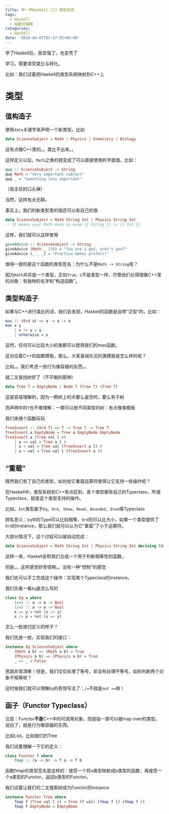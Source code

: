 ```yaml
---
title: 学一学Haskell（二）类型系统
tags:
  - Haskell
  - 函数式编程
categories:
  - Haskell
date: '2018-04-07T07:47:55+08:00'
---
```

学了Haskell后，我变强了，也变秃了

<!--more-->

学习，需要讲究类比与转化。

比如：我们试着把Haskell的类型系统映射到C++上

# 类型

## 值构造子

使用`data`关键字来声明一个新类型，比如

``` haskell
data ScienceSubject = Math | Physics | Chemistry | Biology
```

这有点像C++里的。。类比不出来。。

这样定义以后，`Math`之类的就变成了可以直接使用的字面值，比如：

``` haskell
qwq :: ScienceSubject -> String
qwq Math = "Very important subject"
qwq _ = "Something less important"
```

（班主任的口头禅）

当然，这样有点无聊。

事实上，我们的新类型里的值还可以有自己的值

``` haskell
data ScienceSubject = Math String Int | Physics String Int
-- It means your Math mark in exam {{ String }} is {{ Int }}
```

这样，我们就可以这样使用

``` haskell
giveAdvice :: ScienceSubject -> String
giveAdvice (Math _ 150) = "You are a god, aren't you?"
giveAdvice (_ _ _) = "Practice makes prefect!"
```

值得一提的是这个函数的类型签名：为什么不是`Math -> String`呢？

因为`Math`并非是一个类型，正如`True`,`-1`不是类型一样，尽管他们长得很像C++里的对象：有独特的名字和“构造函数”。

## 类型构造子

如果与C++进行类比的话，我们会发现，Haskell的函数是自带“泛型”的，比如：

``` haskell
max :: (Ord a) => a -> a -> a
max x y
	| x <= y = y
	| otherwise = x
```

显然，任何可以比较大小的类都可以使用我们的max函数。

这对应着C++的函数模板，那么，大家喜闻乐见的类模板是怎么样的呢？

比如。。我们考虑一些行为像容器的东西。。

就二叉查找树好了（不平衡的那种）

``` haskell
data Tree T = EmptyNode | Node T (Tree T) (Tree T)
```

这是容易理解的，因为一颗树上的点要么是空的，要么有子树

而声明中的`T`也不难理解：一颗可以放不同类型的树：有点像类模板

我们来搞个函数玩玩

``` haskell
TreeInsert :: (Ord T) => T -> Tree T -> Tree T
TreeInsert a EmptyNode = Tree a EmptyNode EmptyNode
TreeInsert a (Tree val l r) 
	| a == val = Tree a l r
	| a < val = Tree val (TreeInsert a l) r
	| a > val = Tree val l (TreeInsert a r)
```

## “重载”

既然我们有了自己的类型，如何给它重载运算符使得让它支持一些操作呢？

在Haskell中，类型系统和C++有点区别，各个类型都有自己的Typeclass，所谓Typeclass，就是这个类型支持的操作。

比如，`Int`类型属于`Eq, Ord, Show, Read, Bounded, Enum`等Typeclass

顾名思义：`Eq`中的Type可以比较相等，`Ord`则可以比大小，如果一个类型提供了`Ord`的instance，那么我们就可以认为它“重载”了小于运算符。

大部分情况下，这个过程可以被自动完成：

``` haskell
data ScienceSubject = Math String Int | Physics String Int deriving (Eq) 
```

这样一来，Haskell会帮我们合成一个用于判断相等性的函数。

但是。。这样感觉好奇怪啊。。没有一种“控制”的感觉

我们也可以手工完成这个操作：实现某个Typeclass的instance。

我们先看一看`Eq`是怎么写的

``` haskell
class Eq a where
    (==) :: a -> a -> Bool
    (/=) :: a -> a -> Bool
    x == y = not (x /= y)
    x /= y = not (x == y)
```

怎么一脸递归定义的样子？

我们先放一放，实现我们的接口：

``` haskell
instance Eq ScienceSubject where
	(Math a b) == (Math a b) = True
	(Physics a b) == (Physics a b) = True
	_ == _ = False
```

思路非常清晰！但是，我们仅仅处理了等号，却没有处理不等号，如何判断两个对象不相等呢？

这时候我们就可以理解`Eq`的奇怪写法了：`/=`不就是`not ==`嘛！

## 函子（Functor Typeclass）

注意：Functor**不是**C++中的可调用对象，而是指一类可以被map over的类型。说白了，就是行为像容器的东西。

比如List，比如我们的Tree

我们试着理解一下它的定义：

``` haskell
class Functor f where
	fmap :: (a -> b) -> f a -> f b
```

函数fmap的类型签名是这样的：接受一个将a类型映射成b类型的函数，再接受一个a类型的Functor，返回b类型的Functor。

我们试着让我们的二叉搜索树成为Functor的instance

``` haskell
instance Functor Tree where
	fmap f (Tree val l r) = Tree (f val) (fmap f l) (fmap f r)
	fmap f EmptyNode = EmptyNode
```

